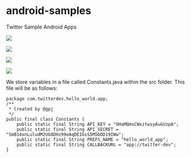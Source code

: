 android-samples
===============

Twitter Sample Android Apps

![](https://raw.githubusercontent.com/twitterdev/android-samples/master/scribe-sample-app/screenshots/login.png)
 
![](https://raw.githubusercontent.com/twitterdev/android-samples/master/scribe-sample-app/screenshots/tweets.png)

![](https://raw.githubusercontent.com/twitterdev/android-samples/master/twitter4j-sample-app/screenshots/login.png)
 
![](https://raw.githubusercontent.com/twitterdev/android-samples/master/twitter4j-sample-app/screenshots/latest_tweet.png)


We store variables in a file called Constants.java within the src folder. This file will be as follows:



```
package com.twitterdev.hello_world.app;
/**
 * Created by @gpj
 */
public final class Constants {
    public static final String API_KEY = "OHaMQmsCWxztwsyAuGUzpA";
    public static final String API_SECRET = "SmB14xnLuludM2UG8DHz99eAqDEIGsS5MSbDD19IWw";
    public static final String PREFS_NAME = "hello_world_app";
    public static final String CALLBACKURL = "app://twitter-dev";
}
```
